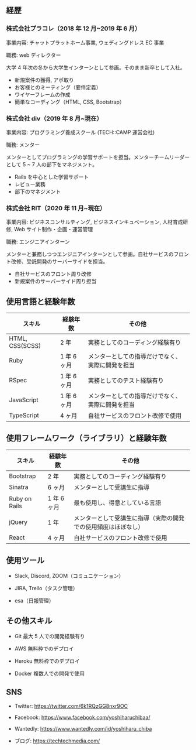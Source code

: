 ## 経歴

### 株式会社プラコレ（2018 年 12 月~2019 年 6 月）

事業内容: チャットプラットホーム事業, ウェディングドレス EC 事業

職務: web ディレクター

大学 4 年次の冬から大学生インターンとして参画。そのまま新卒として入社。

- 新規案件の獲得, アポ取り
- お客様とのミーティング（要件定義）
- ワイヤーフレームの作成
- 簡単なコーディング（HTML, CSS, Bootstrap）

### 株式会社 div（2019 年 8 月~現在）

事業内容: プログラミング養成スクール (TECH::CAMP 運営会社)

職務: メンター

メンターとしてプログラミングの学習サポートを担当。メンターチームリーダーとして 5 ~ 7 人の部下をマネジメント。

- Rails を中心とした学習サポート
- レビュー業務
- 部下のマネジメント

### 株式会社 RIT（2020 年 11 月~現在）

事業内容: ビジネスコンサルティング, ビジネスインキュベーション, 人材育成研修, Web サイト制作・企画・運営管理

職務: エンジニアインターン

メンターと兼務しつつエンジニアインターンとして参画。自社サービスのフロント改修、受託開発のサーバーサイドを担当。

- 自社サービスのフロント周り改修
- 新規案件のサーバーサイド周り担当

## 使用言語と経験年数

| スキル          | 経験年数    | その他                                           |
| --------------- | ----------- | ------------------------------------------------ |
| HTML, CSS(SCSS) | 2 年        | 実務としてのコーディング経験有り                 |
| Ruby            | 1 年 6 ヶ月 | メンターとしての指導だけでなく、実際に開発を担当 |
| RSpec           | 1 年 6 ヶ月 | 実務としてのテスト経験有り                       |
| JavaScript      | 1 年 6 ヶ月 | メンターとしての指導だけでなく、実際に開発を担当 |
| TypeScript      | 4 ヶ月      | 自社サービスのフロント改修で使用                 |

## 使用フレームワーク（ライブラリ）と経験年数

| スキル        | 経験年数    | その他                                                         |
| ------------- | ----------- | -------------------------------------------------------------- |
| Bootstrap     | 2 年        | 実務としてのコーディング経験有り                               |
| Sinatra       | 6 ヶ月      | メンターとして受講生に指導                                     |
| Ruby on Rails | 1 年 6 ヶ月 | 最も使用し、得意としている言語                                 |
| jQuery        | 1 年        | メンターとして受講生に指導（実際の開発での使用頻度はほぼなし） |
| React         | 4 ヶ月      | 自社サービスのフロント改修で使用                               |

## 使用ツール

- Slack, Discord, ZOOM（コミュニケーション）

- JIRA, Trello（タスク管理）

- esa（日報管理）

## その他スキル

- Git
  最大 5 人での開発経験有り

- AWS
  無料枠でのデプロイ

- Heroku
  無料枠でのデプロイ

- Docker
  複数人での開発で使用

## SNS

- Twitter: https://twitter.com/6k1RQzGG8nxr9OC

- Facebook: https://www.facebook.com/yoshiharuchibaa/

- Wantedly: https://www.wantedly.com/id/yoshiharu_chiba

- ブログ: https://techtechmedia.com/
